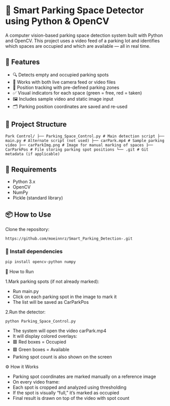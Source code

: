 # 🚗 Smart Parking Space Detector using Python & OpenCV

A computer vision-based parking space detection system built with Python and OpenCV. This project uses a video feed of a parking lot and identifies which spaces are occupied and which are available — all in real time.

## 🎯 Features

- 🔍 Detects empty and occupied parking spots
- 🎥 Works with both live camera feed or video files
- 🧠 Position tracking with pre-defined parking zones
- ✅ Visual indicators for each space (green = free, red = taken)
- 🖼️ Includes sample video and static image input
- 🗂️ Parking position coordinates are saved and re-used

## 📁 Project Structure
```
Park Control/ ├── Parking_Space_Control.py # Main detection script ├── main.py # Alternate script (not used) ├── carPark.mp4 # Sample parking video ├── carParkImg.png # Image for manual marking of spaces ├── CarParkPos # File storing parking spot positions └── .git # Git metadata (if applicable)
```

## 🧰 Requirements

- Python 3.x
- OpenCV
- NumPy
- Pickle (standard library)

## 📦 How to Use

Clone the repository:
```
https://github.com/moeinnrz/Smart_Parking_Detection-.git
```

### 🔧 Install dependencies

```bash
pip install opencv-python numpy
```

🚀 How to Run

1.Mark parking spots (if not already marked):
- Run main.py
- Click on each parking spot in the image to mark it
- The list will be saved as CarParkPos

2.Run the detector:
```
python Parking_Space_Control.py
```

- The system will open the video carPark.mp4
- It will display colored overlays:
- 🟥 Red boxes = Occupied
- 🟩 Green boxes = Available
- Parking spot count is also shown on the screen

⚙️ How it Works

- Parking spot coordinates are marked manually on a reference image
- On every video frame:
- Each spot is cropped and analyzed using thresholding
- If the spot is visually “full,” it’s marked as occupied
- Final result is drawn on top of the video with spot count
